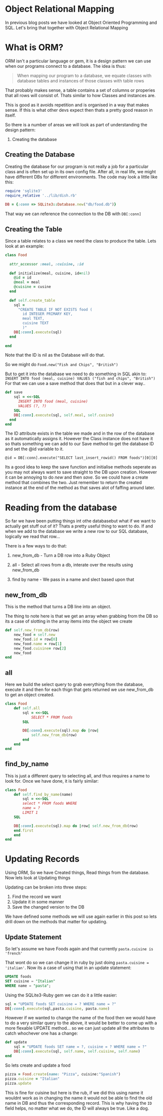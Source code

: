 # Object Relational Mapping

In previous blog posts we have looked at Object Oriented Programming and SQL. Let's bring that together with Object Relational Mapping

# What is ORM?

ORM isn't a particular language or gem, it is a design pattern we can use when our programs connect to a database. The idea is thus:

> When mapping our program to a database, we equate classes with database tables and instances of those classes with table rows

That probably makes sense, a table contains a set of columns or properies that all rows will consist of. Thats similar to how Classes and instances are.

This is good as it avoids repetition and is organised in a way that makes sense. If this is what other devs expect then thats a pretty good reason in itself.

So there is a number of areas we will look as part of understanding the design pattern:

1. Creating the database


## Creating the Database

Creating the database for our program is not really a job for a particular class and is often set up in its own config file. After all, in real life, we might have different DBs for different environments. The code may look a little like this:

```rb
require 'sqlite3'
require_relative '../lib/dish.rb'
 
DB = {:conn => SQLite3::Database.new("db/food.db")}
```

That way we can reference the connection to the DB with `DB[:conn]`


## Creating the Table

Since a table relates to a class we need the class to produce the table. Lets look at an example:

```rb
class Food
 
  attr_accessor :meal, :cuisine, :id
 
  def initialize(meal, cuisine, id=nil)
    @id = id
    @meal = meal
    @cuisine = cusine
  end
 
  def self.create_table
    sql = 
      "CREATE TABLE IF NOT EXISTS food (
        id INTEGER PRIMARY KEY, 
        meal TEXT, 
        cuisine TEXT
        )"
    DB[:conn].execute(sql) 
  end
 
end
```

Note that the ID is nil as the Database will do that.

So we might do `Food.new("Fish and Chips", "British")`

But to get it into the database we need to do something in SQL akin to: `INSERT INTO food (meal, cuisine) VALUES ("fish and chips", "British")` For that we can use a save method that does that but in a clever way..

```rb
def save
    sql = <<-SQL
      INSERT INTO food (meal, cuisine) 
      VALUES (?, ?)
    SQL
    DB[:conn].execute(sql, self.meal, self.cusine)
  end
end
```

The ID attribute exists in the table we made and in the row of the database as it automatically assigns it. However the Class instance does not have it so thats something we can add to our Save method to get the database ID and set the @id variable to it.

 `@id = DB[:conn].execute("SELECT last_insert_rowid() FROM foods")[0][0]`


 Its a good idea to keep the save function and initialise methods seperate as you may not always want to save straight to the DB upon creation. However it can be annoying to do *new* and then *save*. So we could have a create method that combines the two. Just remember to return the created instance at the end of the method as that saves alot of faffing around later.


# Reading from the database

So far we have been putting things int othe databasebut what if we want to actually get stuff out of it? Thats a pretty useful thing to want to do. If and when we add to the database we write a new row to our SQL database, logically we read that row...

There is a few ways to do that:

1. new_from_db - Turn a DB row into a Ruby Object

2. all - Select all rows from a db, interate over the results using new_from_db

3. find by name - We pass in a name and slect based upon that

## new_from_db

This is the method that turns a DB line into an object. 

The thing to note here is that we get an array when grabbing from the DB so its a case of slotting in the array items into the object we create

```rb
def self.new_from_db(row)
    new_food = self.new
    new_food.id = row[0]
    new_food.name = row[1]
    new_food.cuisine= row[2]
    new_food
end
```

## all

Here we build the select query to grab everything from the database, execute it and then for each thign that gets returned we use new_from_db to get an object created.

```rb
class Food
    def self.all
        sql = <<-SQL
            SELECT * FROM foods
        SQL

        DB[:conn].execute(sql).map do |row|
            self.new_from_db(row)
        end
    end
end

```

## find_by_name

This is just a different query to selecting all, and thus requires a name to look for. Once we have done, it is fairly similar:

```rb
class Food
    def self.find_by_name(name)
        sql = <<-SQL
        select * FROM foods WHERE 
        name = ?
        LIMIT 1
    SQL

    DB[:conn].execute(sql).map do |row| self.new_from_db(row)
    end.first
    end
end
```


# Updating Records

Using ORM, So we have Created things, Read things from the database. Now lets look at Updating things 

Updating can be broken into three steps:

1. Find the record we want
2. Update it in some manner
3. Save the changed version to the DB

We have defined some methods we will use again earlier in this post so lets drill down on the methods that matter for updating.

## Update Statement

So let's assume we have Foods again and that currently `pasta.cuisine is 'french'`

That wont do so we can change it in ruby by just doing `pasta.cuisine = 'italian'`. Now its a case of using that in an update statement:

```sql
UPDATE foods
SET cuisine = "Italian"
WHERE name = "pasta";
```

Using the SQLite3-Ruby gem we can do it a little easier:

```rb
sql = "UPDATE foods SET cuisine = ? WHERE name = ?"
DB[:conn].execute(sql,pasta.cuisine, pasta.name)
```

However if we wanted to change the name of the food then we would have to do a very similar query to the above, it would be better to come up with a more flexable UPDATE method... so we can just update all the attributes to catch whochever one has a change:

```rb
def update
    sql = "UPDATE foods SET name = ?, cuisine = ? WHERE name = ?"
    DB[:conn].execute(sql, self.name, self.cuisine, self.name)
end
```

So lets create and update a food

```rb
pizza = Food.create(name: "Pizza", cuisine:"Spanish")
pizza.cuisine = "Italian"
pizza.update
```

This is fine for cuisine but here is the rub, if we did this using name it wouldnt work as in changing the name it would not be able to find the old name in DB and thus the corresponding record. This is why having the `ID` field helps, no matter what we do, the ID will always be true. Like a dog.


